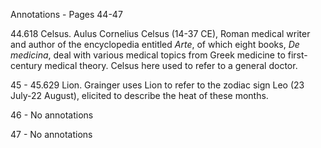 Annotations - Pages 44-47

44.618 Celsus. Aulus Cornelius Celsus (14-37 CE), Roman medical writer and author of the encyclopedia entitled *Arte*, of which eight books, *De medicina*, deal with various medical topics from Greek medicine to first-century medical theory. Celsus here used to refer to a general doctor. 

45 - 45.629 Lion. Grainger uses Lion to refer to the zodiac sign Leo (23 July-22 August), elicited to describe the heat of these months.

46 - No annotations

47 - No annotations
